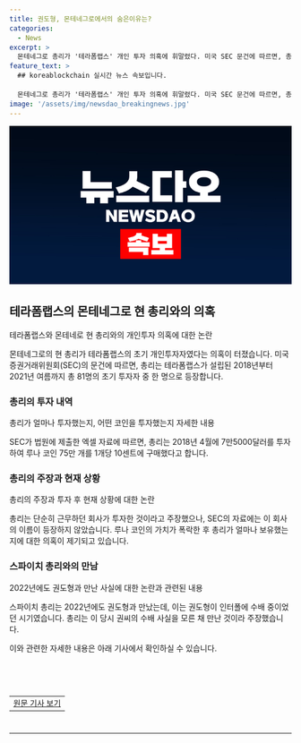 ```yaml
---
title: 권도형, 몬테네그로에서의 숨은이유는?
categories:
  - News
excerpt: >
  몬테네그로 총리가 '테라폼랩스' 개인 투자 의혹에 휘말렸다. 미국 SEC 문건에 따르면, 총리는 회사 초기 투자자로 등장하며, 이로 인해 권씨와의 관련성이 더욱 부각되고 있다. 스파이치 총리는 2018년 약 1억354만원을 루나 코인에 투자했고, 이득을 챙길 수 있었지만 폭락으로 손해를 봤다는 주장이 제기되고 있다. 또한, 인터폴이 수배 중이던 2022년에도 권씨와 만난 사실이 알려져 논란이 일고 있다. 해당 의혹에 대해 관련 당국과 총리는 답변하지 않았으며, 루나 코인의 가치 폭락과의 관련성도 논란이 되고 있다.
feature_text: >
  ## koreablockchain 실시간 뉴스 속보입니다.

  몬테네그로 총리가 '테라폼랩스' 개인 투자 의혹에 휘말렸다. 미국 SEC 문건에 따르면, 총리는 회사 초기 투자자로 등장하며, 이로 인해 권씨와의 관련성이 더욱 부각되고 있다. 스파이치 총리는 2018년 약 1억354만원을 루나 코인에 투자했고, 이득을 챙길 수 있었지만 폭락으로 손해를 봤다는 주장이 제기되고 있다. 또한, 인터폴이 수배 중이던 2022년에도 권씨와 만난 사실이 알려져 논란이 일고 있다. 해당 의혹에 대해 관련 당국과 총리는 답변하지 않았으며, 루나 코인의 가치 폭락과의 관련성도 논란이 되고 있다.
image: '/assets/img/newsdao_breakingnews.jpg'
---
```


<p><img src="/assets/img/newsdao_breakingnews.jpg" alt="koreablockchain 속보" /></p>

<h2 data-ke-size="size26">테라폼랩스의 몬테네그로 현 총리와의 의혹</h2>

<p data-ke-size="size16">테라폼랩스와 몬테네로 현 총리와의 개인투자 의혹에 대한 논란</p>

<p>몬테네그로의 현 총리가 테라폼랩스의 초기 개인투자자였다는 의혹이 터졌습니다. 미국 증권거래위원회(SEC)의 문건에 따르면, 총리는 테라폼랩스가 설립된 2018년부터 2021년 여름까지 총 81명의 초기 투자자 중 한 명으로 등장합니다.</p>

<h3>총리의 투자 내역</h3>

<p data-ke-size="size16">총리가 얼마나 투자했는지, 어떤 코인을 투자했는지 자세한 내용</p>

<p>SEC가 법원에 제출한 엑셀 자료에 따르면, 총리는 2018년 4월에 7만5000달러를 투자하여 루나 코인 75만 개를 1개당 10센트에 구매했다고 합니다.</p>

<h3>총리의 주장과 현재 상황</h3>

<p data-ke-size="size16">총리의 주장과 투자 후 현재 상황에 대한 논란</p>

<p>총리는 단순히 근무하던 회사가 투자한 것이라고 주장했으나, SEC의 자료에는 이 회사의 이름이 등장하지 않았습니다. 루나 코인의 가치가 폭락한 후 총리가 얼마나 보유했는지에 대한 의혹이 제기되고 있습니다.</p>

<h3>스파이치 총리와의 만남</h3>

<p data-ke-size="size16">2022년에도 권도형과 만난 사실에 대한 논란과 관련된 내용</p>

<p>스파이치 총리는 2022년에도 권도형과 만났는데, 이는 권도형이 인터폴에 수배 중이었던 시기였습니다. 총리는 이 당시 권씨의 수배 사실을 모른 채 만난 것이라 주장했습니다.</p>

<p>이와 관련한 자세한 내용은 아래 기사에서 확인하실 수 있습니다.</p>

<p data-ke-size="size16">&nbsp;</p>

<p data-ke-size="size16">&nbsp;</p>

<table style="width: 701px; height: 52px;">
<tbody>
<tr>
<td style="text-align: center; height: 17px;"><a href="https://www.example.com">원문 기사 보기</a></td>
</tr>
</tbody>
</table>

<hr>

